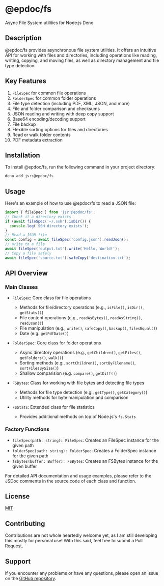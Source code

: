 # @epdoc/fs

Async File System utilities for ~~Node.js~~ Deno

## Description

@epdoc/fs provides asynchronous file system utilities. It offers an intuitive API for working with files and
directories, including operations like reading, writing, copying, and moving files, as well as directory management and
file type detection.

## Key Features

1. `FileSpec` for common file operations
2. `FolderSpec` for common folder operations
3. File type detection (including PDF, XML, JSON, and more)
4. File and folder comparison and checksums
5. JSON reading and writing with deep copy support
6. Base64 encoding/decoding support
7. File backup
8. Flexible sorting options for files and directories
9. Read or walk folder contents
10. PDF metadata extraction

## Installation

To install @epdoc/fs, run the following command in your project directory:

```bash
deno add jsr:@epdoc/fs
```

## Usage

Here's an example of how to use @epdoc/fs to read a JSON file:

```javascript
import { fileSpec } from 'jsr:@epdoc/fs';
// Check if a directory exists
if (await fileSpec('~/.ssh').isDir()) {
  console.log('SSH directory exists');
}
// Read a JSON file
const config = await fileSpec('config.json').readJson();
// Write to a file
await fileSpec('output.txt').write('Hello, World!');
// Copy a file safely
await fileSpec('source.txt').safeCopy('destination.txt');
```

## API Overview

### Main Classes

- `FileSpec`: Core class for file operations
  - Methods for file/directory operations (e.g., `isFile()`, `isDir()`, `getStats()`)
  - File content operations (e.g., `readAsBytes()`, `readAsString()`, `readJson()`)
  - File manipulation (e.g., `write()`, `safeCopy()`, `backup()`, `filesEqual()`)
  - Date (e.g. `getPdfDate()`)

- `FolderSpec`: Core class for folder operations
  - Async directory operations (e.g., `getChildren()`, `getFiles()`, `getFolders()`, `walk()`)
  - Sorting methods (e.g., `sortChildren()`, `sortByFilename()`, `sortFilesBySize()`)
  - Shallow comparision (e.g. `compare()`, `getDiff()`)

- `FSBytes`: Class for working with file bytes and detecting file types
  - Methods for file type detection (e.g., `getType()`, `getCategory()`)
  - Utility methods for byte manipulation and comparison

- `FSStats`: Extended class for file statistics
  - Provides additional methods on top of Node.js's `fs.Stats`

### Factory Functions

- `fileSpec(path: string): FileSpec`: Creates an FileSpec instance for the given path
- `folderSpec(path: string): FolderSpec`: Creates a FolderSpec instance for the given path
- `fsbytes(buffer: Buffer): FSBytes`: Creates an FSBytes instance for the given buffer

For detailed API documentation and usage examples, please refer to the JSDoc comments in the source code of each class
and function.

## License

[MIT](./LICENSE)

## Contributing

Contributions are not whole heartedly welcome yet, as I am still developing this mostly for personal use! With this
said, feel free to submit a Pull Request.

## Support

If you encounter any problems or have any questions, please open an issue on the
[GitHub repository](https://github.com/epdoc/std/issues).
